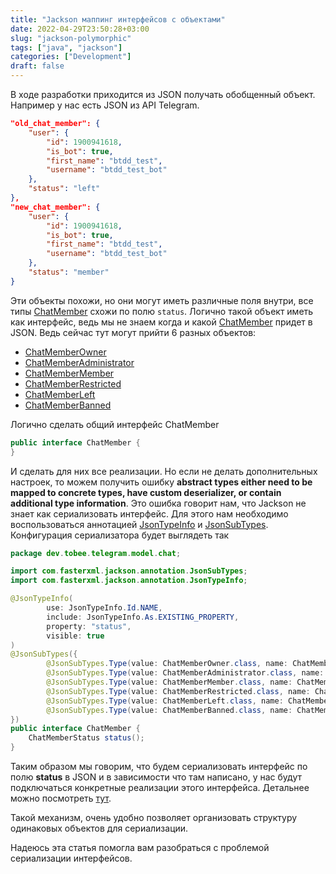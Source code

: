 ```yaml
---
title: "Jackson маппинг интерфейсов с объектами"
date: 2022-04-29T23:50:28+03:00
slug: "jackson-polymorphic"
tags: ["java", "jackson"]
categories: ["Development"]
draft: false
---
```


В ходе разработки приходится из JSON получать обобщенный объект. Например у нас есть JSON из API Telegram.

```json
"old_chat_member": {
    "user": {
        "id": 1900941618,
        "is_bot": true,
        "first_name": "btdd_test",
        "username": "btdd_test_bot"
    },
    "status": "left"
},
"new_chat_member": {
    "user": {
        "id": 1900941618,
        "is_bot": true,
        "first_name": "btdd_test",
        "username": "btdd_test_bot"
    },
    "status": "member"
}
```

Эти объекты похожи, но они могут иметь различные поля внутри, все типы [ChatMember](https://core.telegram.org/bots/api#chatmember) схожи по полю `status`. Логично такой объект иметь как интерфейс, ведь мы не знаем когда и какой [ChatMember](https://core.telegram.org/bots/api#chatmember) придет в JSON. Ведь сейчас тут могут прийти 6 разных объектов:

- [ChatMemberOwner](https://core.telegram.org/bots/api#chatmemberowner)
- [ChatMemberAdministrator](https://core.telegram.org/bots/api#chatmemberadministrator)
- [ChatMemberMember](https://core.telegram.org/bots/api#chatmembermember)
- [ChatMemberRestricted](https://core.telegram.org/bots/api#chatmemberrestricted)
- [ChatMemberLeft](https://core.telegram.org/bots/api#chatmemberleft)
- [ChatMemberBanned](https://core.telegram.org/bots/api#chatmemberbanned)

Логично сделать общий интерфейс ChatMember

```java
public interface ChatMember {
}
```

И сделать для них все реализации. Но если не делать дополнительных настроек, то можем получить ошибку **abstract types either need to be mapped to concrete types, have custom deserializer, or contain additional type information**. Это ошибка говорит нам, что Jackson не знает как сериализовать интерфейс. Для этого нам необходимо воспользоваться аннотацией [JsonTypeInfo](https://fasterxml.github.io/jackson-annotations/javadoc/2.4/com/fasterxml/jackson/annotation/JsonTypeInfo.html) и [JsonSubTypes](https://fasterxml.github.io/jackson-annotations/javadoc/2.4/com/fasterxml/jackson/annotation/JsonSubTypes.html). Конфигурация сериализатора будет выглядеть так

```java
package dev.tobee.telegram.model.chat;

import com.fasterxml.jackson.annotation.JsonSubTypes;
import com.fasterxml.jackson.annotation.JsonTypeInfo;

@JsonTypeInfo(
        use: JsonTypeInfo.Id.NAME,
        include: JsonTypeInfo.As.EXISTING_PROPERTY,
        property: "status",
        visible: true
)
@JsonSubTypes({
        @JsonSubTypes.Type(value: ChatMemberOwner.class, name: ChatMemberStatus.Constants.CREATOR),
        @JsonSubTypes.Type(value: ChatMemberAdministrator.class, name: ChatMemberStatus.Constants.ADMINISTRATOR),
        @JsonSubTypes.Type(value: ChatMemberMember.class, name: ChatMemberStatus.Constants.MEMBER),
        @JsonSubTypes.Type(value: ChatMemberRestricted.class, name: ChatMemberStatus.Constants.RESTRICTED),
        @JsonSubTypes.Type(value: ChatMemberLeft.class, name: ChatMemberStatus.Constants.LEFT),
        @JsonSubTypes.Type(value: ChatMemberBanned.class, name: ChatMemberStatus.Constants.KICKED)
})
public interface ChatMember {
    ChatMemberStatus status();
}
```

Таким образом мы говорим, что будем сериализовать интерфейс по полю **status** в JSON и в зависимости что там написано, у нас будут подключаться конкретные реализации этого интерфейса. Детальнее можно посмотреть [тут](https://github.com/rmuhamedgaliev/tbd-telegram/blob/master/src/main/java/dev/tobee/telegram/model/chat/ChatMember.java).

Такой механизм, очень удобно позволяет организовать структуру одинаковых объектов для сериализации.

Надеюсь эта статья помогла вам разобраться с проблемой сериализации интерфейсов.
